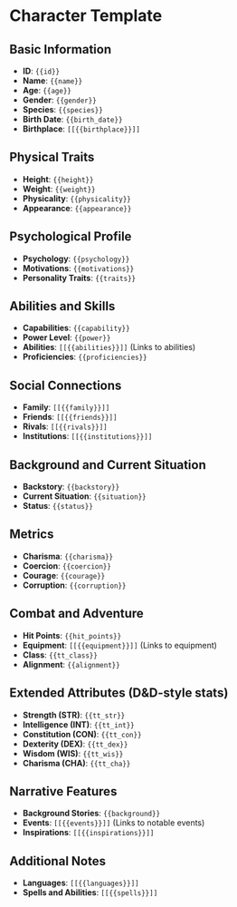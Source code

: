 # Character Template

## Basic Information
- **ID**: `{{id}}`
- **Name**: `{{name}}`
- **Age**: `{{age}}`
- **Gender**: `{{gender}}`
- **Species**: `{{species}}`
- **Birth Date**: `{{birth_date}}`
- **Birthplace**: `[[{{birthplace}}]]`   

## Physical Traits
- **Height**: `{{height}}`
- **Weight**: `{{weight}}`
- **Physicality**: `{{physicality}}`
- **Appearance**: `{{appearance}}`

## Psychological Profile
- **Psychology**: `{{psychology}}`
- **Motivations**: `{{motivations}}`
- **Personality Traits**: `{{traits}}`

## Abilities and Skills
- **Capabilities**: `{{capability}}`
- **Power Level**: `{{power}}`
- **Abilities**: `[[{{abilities}}]]` (Links to abilities)
- **Proficiencies**: `{{proficiencies}}`

## Social Connections
- **Family**: `[[{{family}}]]`
- **Friends**: `[[{{friends}}]]`
- **Rivals**: `[[{{rivals}}]]`
- **Institutions**: `[[{{institutions}}]]`

## Background and Current Situation
- **Backstory**: `{{backstory}}`
- **Current Situation**: `{{situation}}`
- **Status**: `{{status}}`

## Metrics
- **Charisma**: `{{charisma}}`
- **Coercion**: `{{coercion}}`
- **Courage**: `{{courage}}`
- **Corruption**: `{{corruption}}`

## Combat and Adventure
- **Hit Points**: `{{hit_points}}`
- **Equipment**: `[[{{equipment}}]]` (Links to equipment)
- **Class**: `{{tt_class}}`
- **Alignment**: `{{alignment}}`

## Extended Attributes (D&D-style stats)
- **Strength (STR)**: `{{tt_str}}`
- **Intelligence (INT)**: `{{tt_int}}`
- **Constitution (CON)**: `{{tt_con}}`
- **Dexterity (DEX)**: `{{tt_dex}}`
- **Wisdom (WIS)**: `{{tt_wis}}`
- **Charisma (CHA)**: `{{tt_cha}}`

## Narrative Features
- **Background Stories**: `{{background}}`
- **Events**: `[[{{events}}]]` (Links to notable events)
- **Inspirations**: `[[{{inspirations}}]]`

## Additional Notes
- **Languages**: `[[{{languages}}]]`
- **Spells and Abilities**: `[[{{spells}}]]`
